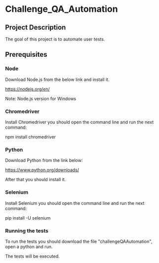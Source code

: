 # Challenge_QA_Automation

## Project Description 
The goal of this project is to automate user tests.

## Prerequisites
### Node
Download Node.js from the below link and install it.

https://nodejs.org/en/

Note: Node.js version for Windows

### Chromedriver
Install Chromedriver you should open the command line and run the next command:

npm install chromedriver

### Python
Download Python from the link below:

https://www.python.org/downloads/

After that you should install it.

### Selenium
Install Selenium you should open the command line and run the next command:

pip install -U selenium

### Running the tests
To run the tests you should download the file "challengeQAAutomation", open a python and run.

The tests will be executed.

